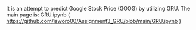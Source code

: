 It is an attempt to predict Google Stock Price (GOOG) by utilizing GRU.
The main page is: GRU.ipynb ( https://github.com/isworo00/Assignment3_GRU/blob/main/GRU.ipynb )
